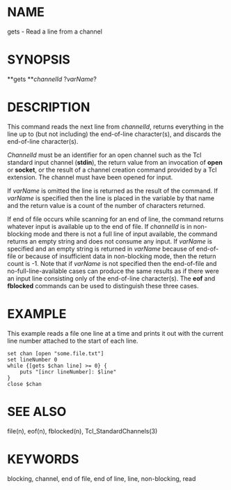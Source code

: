 # NAME

gets - Read a line from a channel

# SYNOPSIS

**gets ***channelId* ?*varName*?

# DESCRIPTION

This command reads the next line from *channelId*, returns everything in
the line up to (but not including) the end-of-line character(s), and
discards the end-of-line character(s).

*ChannelId* must be an identifier for an open channel such as the Tcl
standard input channel (**stdin**), the return value from an invocation
of **open** or **socket**, or the result of a channel creation command
provided by a Tcl extension. The channel must have been opened for
input.

If *varName* is omitted the line is returned as the result of the
command. If *varName* is specified then the line is placed in the
variable by that name and the return value is a count of the number of
characters returned.

If end of file occurs while scanning for an end of line, the command
returns whatever input is available up to the end of file. If
*channelId* is in non-blocking mode and there is not a full line of
input available, the command returns an empty string and does not
consume any input. If *varName* is specified and an empty string is
returned in *varName* because of end-of-file or because of insufficient
data in non-blocking mode, then the return count is -1. Note that if
*varName* is not specified then the end-of-file and
no-full-line-available cases can produce the same results as if there
were an input line consisting only of the end-of-line character(s). The
**eof** and **fblocked** commands can be used to distinguish these three
cases.

# EXAMPLE

This example reads a file one line at a time and prints it out with the
current line number attached to the start of each line.

    set chan [open "some.file.txt"]
    set lineNumber 0
    while {[gets $chan line] >= 0} {
        puts "[incr lineNumber]: $line"
    }
    close $chan

# SEE ALSO

file(n), eof(n), fblocked(n), Tcl_StandardChannels(3)

# KEYWORDS

blocking, channel, end of file, end of line, line, non-blocking, read
